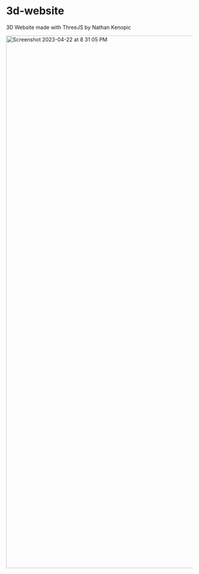 # 3d-website
3D Website made with ThreeJS by Nathan Kenopic

<img width="1440" alt="Screenshot 2023-04-22 at 8 31 05 PM" src="https://user-images.githubusercontent.com/65503430/233813144-2fd454f9-fc71-48aa-a77c-bba6b4a0b882.png">

